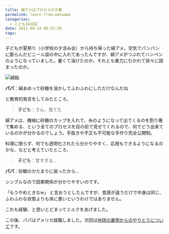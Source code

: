 ```yaml
---
title: 綿アメはプロセスが大事
permalink: learn-from-wataame
categories:
  - こどもIA日記
date: 2011-09-14 00:52:20
tags:
---
```


子どもが夏祭り（小学校の夕涼み会）から持ち帰った綿アメ。空気でパンパンに膨らんだビニール袋の中に入れてあったんですが、綿アメがつぶれてハンペンのようになっていました。暑くて溶けたのか、それとも重力に引かれて徐々に固まったのか。

![綿飴](/images/ia-kid/201108_wataame.png)

**パパ**：綿あめって砂糖を溶かしてふわふわにしただけなんだね

と教育的発言をしてみたところ、

> **子ども**：うん、見てた

綿アメは、機械に砂糖のカップを入れて、糸のようになって出てくるのを割り箸で集める、という全てのプロセスを目の前で見せてくれるので、何でどう出来ているのかが分かるのでしょう。手抜きや不正も不可能な手作り完全公開制。

料理に限らず、何でも透明化されたら分かりやすく、応用もできるようになるのかな、などと考えていたところ、

> **子ども**：甘すぎる...

**パパ**：砂糖のかたまりに戻ったから...

シンプルなので因果関係が分かりやすいのです。

「もうやめときなw」
と言おうとしたんですが、食感が違うだけで中身は同じ、ふわふわな状態よりも体に悪いというわけではありません。

これも経験、と思いとどまってミルクをあげました。

この後、パパはアメリカ就職しました。次回は[地球の裏側からのやりとりについて](../social-game-across-the-planet/)です。